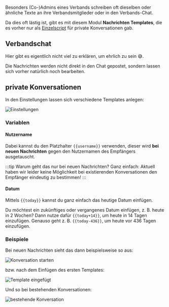 Besonders (Co-)Admins eines Verbands schreiben oft dieselben oder ähnliche Texte an ihre Verbandsmitglieder oder in den Verbands-Chat.

Da dies oft lästig ist, gibt es mit diesem Modul **Nachrichten Templates**, die es vorher nur als
[Einzelscript](https://forum.leitstellenspiel.de/index.php?thread/18912-skript-wunsch-autofill-f%C3%BCr-nachrichten/)
für private Konversationen gab.

## Verbandschat

Hier gibt es eigentlich nicht viel zu erklären, um ehrlich zu sein 😅.

Die Nachrichten werden nicht direkt in den Chat gepostet, sondern lassen sich vorher natürlich noch bearbeiten.

## private Konversationen

In den Einstellungen lassen sich verschiedene Templates anlegen:

![Einstellungen](assets/de_DE/settings.png)

### Variablen

#### Nutzername

Dabei kannst du den Platzhalter <span v-pre>`{{username}}`</span> verwenden,
dieser wird **bei neuen Nachrichten** gegen den Nutzernamen des Empfängers ausgetauscht.

:::tip Warum geht das nur bei neuen Nachrichten?
Ganz einfach: Aktuell haben wir leider keine Möglichkeit bei existierenden Konversationen den Empfänger eindeutig zu bestimmen!
:::

#### Datum

Mittels <span v-pre>`{{today}}`</span> kannst du ganz einfach das heutige Datum einfügen.

Du möchtest ein zukünftiges oder vergangenes Datum einfügen, z.&nbsp;B. heute in 2 Wochen? Dann nutze dafür <span v-pre>`{{today+14}}`</span>,
um heute in 14 Tagen einzufügen.
Genauso geht z.&nbsp;B. <span v-pre>`{{today-436}}`</span>, um heute vor 436 Tagen einzufügen.

### Beispiele

Bei neuen Nachrichten sieht das dann beispielsweise so aus:

![Konversation starten](assets/de_DE/new_message.png)

bzw. nach dem Einfügen des ersten Templates:

![Template eingefügt](assets/de_DE/entered.png)

Und so bei bestehenden Konversationen:

![bestehende Konversation](assets/de_DE/existing_messages.png)
